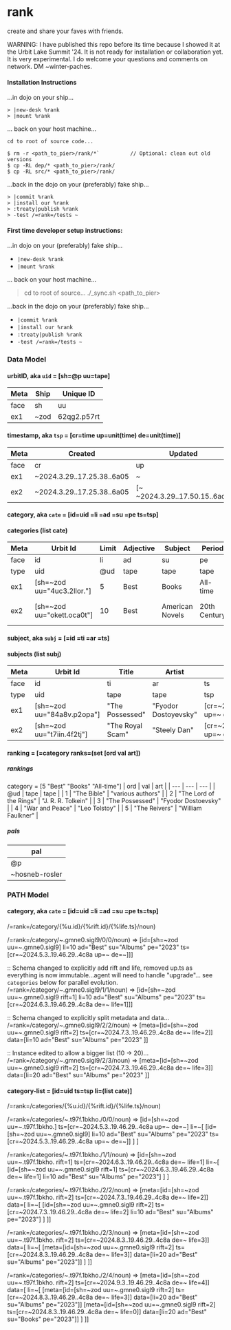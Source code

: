 # rank
create and share your faves with friends.

WARNING: I have published this repo before its time because I showed it at the Urbit Lake Summit '24.
It is not ready for installation or collaboration yet. It is very experimental.
I do welcome your questions and comments on network. DM ~winter-paches.


#### Installation Instructions
...in dojo on your ship...
```
> |new-desk %rank
> |mount %rank
```
... back on your host machine...
```
cd to root of source code...

$ rm -r <path_to_pier>/rank/*`          // Optional: clean out old versions
$ cp -RL dep/* <path_to_pier>/rank/
$ cp -RL src/* <path_to_pier>/rank/
```
...back in the dojo on your (preferably) fake ship...
```
> |commit %rank
> |install our %rank
> :treaty|publish %rank
> -test /=rank=/tests ~
```

#### First time developer setup instructions:
...in dojo on your (preferably) fake ship...
- `|new-desk %rank`
- `|mount %rank`

... back on your host machine...
> cd to root of source...
> ./_sync.sh <path_to_pier>

...back in the dojo on your (preferably) fake ship...
- `|commit %rank`
- `|install our %rank`
- `:treaty|publish %rank`
- `-test /=rank=/tests ~`


### Data Model

#### urbitID, aka `uid` = [sh=@p uu=tape]

| Meta | Ship | Unique ID |
| --- | --- | --- |
| face | sh  | uu |
| ex1 | ~zod  | 62qg2.p57rt |

#### timestamp, aka `tsp` = [cr=time up=unit(time) de=unit(time)]

| Meta | Created | Updated | Deleted |
| --- | --- | --- | --- |
| face | cr  | up | de |
| ex1 | ~2024.3.29..17.25.38..6a05 | ~ | ~ |
| ex2 | ~2024.3.29..17.25.38..6a05 | [~ ~2024.3.29..17.50.15..6adf] | [~ ~2024.3.29..17.50.15..6adf] |

#### category, aka `cate` = [id=uid =li =ad =su =pe ts=tsp]

#### categories (list cate)

| Meta | Urbit Id | Limit | Adjective | Subject | Period | Timestamp |
| --- | --- | --- | --- | --- | --- | --- |
| face | id  | li | ad | su | pe | ts |
| type | uid | @ud | tape | tape | tape | tsp |
| ex1 | [sh=~zod uu="4uc3.2llor."] | 5 | Best | Books | All-time | [cr=~2024.4.1..21.04.54..106a up=~ de=~] |
| ex2 | [sh=~zod uu="okett.oca0t"] | 10 | Best | American Novels | 20th Century |[cr=~2024.4.1..21.11.16..055e up=~ de=[~ ~2024.4.1..22.08.03..c86e] |

#### subject, aka `subj` = [=id =ti =ar =ts]

#### subjects (list subj)

| Meta | Urbit Id | Title | Artist | Timestamp |
| --- | --- | --- | --- | --- |
| face | id  | ti | ar | ts |
| type | uid | tape | tape | tsp |
| ex1 | [sh=~zod uu="84a8v.p2opa"] | "The Possessed" | "Fyodor Dostoyevsky" | [cr=~2024.4.1..21.04.54..106a up=~ de=~] |
| ex2 | [sh=~zod uu="t7iin.4f2tj"] | "The Royal Scam" | "Steely Dan" | [cr=~2024.4.8..21.06.38..798a up=~ de=~] |

#### ranking = [=category ranks=(set [ord val art])

##### rankings
category = [5 "Best" "Books" "All-time"]
| ord | val | art |
| --- | --- | --- |
| @ud | tape | tape |
| 1 | "The Bible" | "various authors" |
| 2 | "The Lord of the Rings" | "J. R. R. Tolkein" |
| 3 | "The Possessed" | "Fyodor Dostoevsky" |
| 4 | "War and Peace" | "Leo Tolstoy" |
| 5 | "The Reivers" | "William Faulkner" |

##### pals
| pal |
| --- |
| @p |
| ~hosneb-rosler |


### PATH Model

#### category, aka `cate` = [id=uid =li =ad =su =pe ts=tsp]

/=rank=/category/{%u.id}/{%rift.id}/{%life.ts}/noun)

/=rank=/category/~.gmne0.sigl9/0/0/noun) => [id=[sh=~zod uu=~.gmne0.sigl9] li=10 ad="Best" su="Albums" pe="2023" ts=[cr=~2024.5.3..19.46.29..4c8a up=~ de=~]]]

:: Schema changed to explicitly add rift and life, removed up.ts as everything is now immutable...agent will need to handle "upgrade"... see `categories` below for parallel evolution.
/=rank=/category/~.gmne0.sigl9/1/1/noun) => [id=[sh=~zod uu=~.gmne0.sigl9 rift=1] li=10 ad="Best" su="Albums" pe="2023" ts=[cr=~2024.6.3..19.46.29..4c8a de=~ life=1]]]

:: Schema changed to explicitly split metadata and data...
/=rank=/category/~.gmne0.sigl9/2/2/noun) => [meta=[id=[sh=~zod uu=~.gmne0.sigl9 rift=2] ts=[cr=~2024.7.3..19.46.29..4c8a de=~ life=2]] data=[li=10 ad="Best" su="Albums" pe="2023" ]]

:: Instance edited to allow a bigger list (10 -> 20)...
/=rank=/category/~.gmne0.sigl9/2/3/noun) => [meta=[id=[sh=~zod uu=~.gmne0.sigl9 rift=2] ts=[cr=~2024.7.3..19.46.29..4c8a de=~ life=3]] data=[li=20 ad="Best" su="Albums" pe="2023" ]]


#### category-list = [id=uid ts=tsp li=(list cate)]

/=rank=/categories/{%u.id}/{%rift.id}/{%life.ts}/noun)

/=rank=/categories/~.t97f.1bkho./0/0/noun) => [id=[sh=~zod uu=~.t97f.1bkho.]
                                               ts=[cr=~2024.5.3..19.46.29..4c8a up=~ de=~]
                                               li=~[
                                                     [id=[sh=~zod uu=~.gmne0.sigl9] li=10 ad="Best" su="Albums" pe="2023" ts=[cr=~2024.5.3..19.46.29..4c8a up=~ de=~]]
                                                   ]
                                              ]

/=rank=/categories/~.t97f.1bkho./1/1/noun) => [id=[sh=~zod uu=~.t97f.1bkho. rift=1]
                                               ts=[cr=~2024.6.3..19.46.29..4c8a de=~ life=1]
                                               li=~[
                                                     [id=[sh=~zod uu=~.gmne0.sigl9 rift=1] ts=[cr=~2024.6.3..19.46.29..4c8a de=~ life=1] li=10 ad="Best" su="Albums" pe="2023"]
                                                   ]
                                              ]

/=rank=/categories/~.t97f.1bkho./2/2/noun) => [meta=[id=[sh=~zod uu=~.t97f.1bkho. rift=2] ts=[cr=~2024.7.3..19.46.29..4c8a de=~ life=2]]
                                               data=[
                                                 li=~[
                                                       [id=[sh=~zod uu=~.gmne0.sigl9 rift=2] ts=[cr=~2024.7.3..19.46.29..4c8a de=~ life=2] li=10 ad="Best" su="Albums" pe="2023"]
                                                     ]
                                              ]]

/=rank=/categories/~.t97f.1bkho./2/3/noun) => [meta=[id=[sh=~zod uu=~.t97f.1bkho. rift=2] ts=[cr=~2024.8.3..19.46.29..4c8a de=~ life=3]]
                                               data=[
                                                 li=~[
                                                       [meta=[id=[sh=~zod uu=~.gmne0.sigl9 rift=2] ts=[cr=~2024.8.3..19.46.29..4c8a de=~ life=3]] data=[li=20 ad="Best" su="Albums" pe="2023"]]
                                                     ]
                                              ]]

/=rank=/categories/~.t97f.1bkho./2/4/noun) => [meta=[id=[sh=~zod uu=~.t97f.1bkho. rift=2] ts=[cr=~2024.9.3..19.46.29..4c8a de=~ life=4]]
                                               data=[
                                                 li=~[
                                                       [meta=[id=[sh=~zod uu=~.gmne0.sigl9 rift=2] ts=[cr=~2024.8.3..19.46.29..4c8a de=~ life=3]] data=[li=20 ad="Best" su="Albums" pe="2023"]]
                                                       [meta=[id=[sh=~zod uu=~.gmne0.sigl9 rift=2] ts=[cr=~2024.8.3..19.46.29..4c8a de=~ life=0]] data=[li=20 ad="Best" su="Books" pe="2023"]]
                                                     ]
                                              ]]